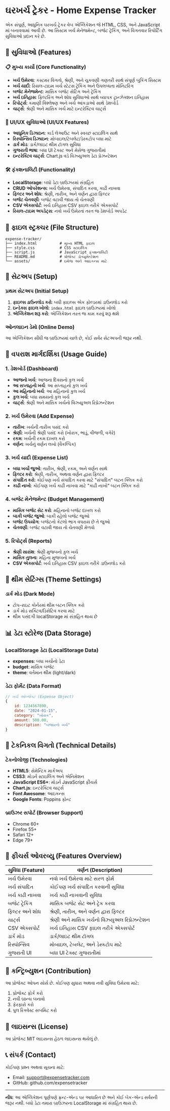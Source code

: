 # ઘરખર્ચ ટ્રેકર - Home Expense Tracker

એક સંપૂર્ણ, આધુનિક ઘરખર્ચ ટ્રેકર વેબ એપ્લિકેશન જે HTML, CSS, અને JavaScript માં બનાવવામાં આવી છે. આ સિસ્ટમ ખર્ચ મેનેજમેન્ટ, બજેટ ટ્રેકિંગ, અને વિગતવાર રિપોર્ટિંગ સુવિધાઓ પ્રદાન કરે છે.

## 🚀 સુવિધાઓ (Features)

### 📋 મુખ્ય કાર્યો (Core Functionality)
- **ખર્ચ ઉમેરવા**: કસ્ટમર વિગતો, શ્રેણી, અને ચુકવણી ગણતરી સાથે સંપૂર્ણ બુકિંગ સિસ્ટમ
- **ખર્ચ યાદી**: રિયલ-ટાઇમ ખર્ચ સ્ટેટસ ટ્રેકિંગ અને ઉપલબ્ધતા મોનિટરિંગ
- **બજેટ મેનેજમેન્ટ**: માસિક બજેટ સેટિંગ અને ટ્રેકિંગ
- **ખર્ચ ઇતિહાસ**: ફિલ્ટરિંગ અને શોધ સુવિધાઓ સાથે વ્યાપક ટ્રાન્ઝેક્શન ઇતિહાસ
- **રિપોર્ટ્સ**: કમાણી વિશ્લેષણ અને ખર્ચ આંકડાઓ સાથે ડેશબોર્ડ
- **ચાર્ટ્સ**: શ્રેણી અને માસિક ખર્ચ માટે ઇન્ટરેક્ટિવ ચાર્ટ્સ

### 🎨 UI/UX સુવિધાઓ (UI/UX Features)
- **આધુનિક ડિઝાઇન**: કાર્ડ લેઆઉટ અને સ્વચ્છ સ્ટાઇલિંગ સાથે
- **રિસ્પોન્સિવ ડિઝાઇન**: મોબાઇલ/ટેબલેટ/ડેસ્કટોપ બધા માટે
- **ડાર્ક મોડ**: ડાર્ક/લાઇટ થીમ ટૉગલ સુવિધા
- **ગુજરાતી ભાષા**: બધા UI ટેક્સ્ટ અને મેસેજ ગુજરાતીમાં
- **ઇન્ટરેક્ટિવ ચાર્ટ્સ**: Chart.js વડે વિઝ્યુઅલ ડેટા પ્રેઝન્ટેશન

### 🛠 ફંક્શનાલિટી (Functionality)
- **LocalStorage**: બધો ડેટા બ્રાઉઝરમાં સંગ્રહિત
- **CRUD ઓપરેશન્સ**: ખર્ચ ઉમેરવા, સંપાદિત કરવા, કાઢી નાખવા
- **ફિલ્ટર અને શોધ**: શ્રેણી, તારીખ, અને વર્ણન દ્વારા ફિલ્ટર
- **બજેટ ચેતવણી**: બજેટ વટાવી જાય તો ચેતવણી
- **CSV એક્સપોર્ટ**: ખર્ચ ઇતિહાસ CSV ફાઇલ તરીકે એક્સપોર્ટ
- **રિયલ-ટાઇમ અપડેટ્સ**: નવો ખર્ચ ઉમેરતાં તરત જ ડેશબોર્ડ અપડેટ

## 📁 ફાઇલ સ્ટ્રક્ચર (File Structure)

```
expense-tracker/
├── index.html          # મુખ્ય HTML ફાઇલ
├── style.css           # CSS સ્ટાઇલિંગ
├── script.js           # JavaScript ફંક્શનાલિટી
├── README.md           # પ્રોજેક્ટ ડોક્યુમેન્ટેશન
└── assets/             # ઇમેજ અને આઇકન્સ માટે
```

## 🚀 સેટઅપ (Setup)

### પ્રથમ સેટઅપ (Initial Setup)
1. **ફાઇલ્સ ડાઉનલોડ કરો**: બધી ફાઇલ્સ એક ફોલ્ડરમાં ડાઉનલોડ કરો
2. **ઇન્ડેક્સ ફાઇલ ખોલો**: `index.html` ફાઇલ બ્રાઉઝરમાં ખોલો
3. **એપ્લિકેશન શરૂ કરો**: એપ્લિકેશન તરત જ કામ કરવું શરૂ થશે

### ઓનલાઇન ડેમો (Online Demo)
આ એપ્લિકેશન સીધી જ બ્રાઉઝરમાં ચાલે છે, કોઈ સર્વર સેટઅપની જરૂર નથી.

## 📖 વપરાશ માર્ગદર્શિકા (Usage Guide)

### 1. ડેશબોર્ડ (Dashboard)
- **આજનો ખર્ચ**: આજના દિવસનો કુલ ખર્ચ
- **આ સપ્તાહનો ખર્ચ**: આ સપ્તાહનો કુલ ખર્ચ
- **આ મહિનાનો ખર્ચ**: આ મહિનાનો કુલ ખર્ચ
- **કુલ ખર્ચ**: બધા સમયનો કુલ ખર્ચ
- **ચાર્ટ્સ**: શ્રેણી અને માસિક ખર્ચનો વિઝ્યુઅલ રિપ્રેઝન્ટેશન

### 2. ખર્ચ ઉમેરવા (Add Expense)
- **તારીખ**: ખર્ચની તારીખ પસંદ કરો
- **શ્રેણી**: ખર્ચની શ્રેણી પસંદ કરો (ખોરાક, ભાડું, વીજળી, વગેરે)
- **રકમ**: ખર્ચની રકમ દાખલ કરો
- **વર્ણન**: ખર્ચનું વર્ણન લખો (વૈકલ્પિક)

### 3. ખર્ચ યાદી (Expense List)
- **બધા ખર્ચો જુઓ**: તારીખ, શ્રેણી, રકમ, અને વર્ણન સાથે
- **ફિલ્ટર કરો**: શ્રેણી, તારીખ, અથવા વર્ણન દ્વારા ફિલ્ટર
- **સંપાદિત કરો**: કોઈપણ ખર્ચ સંપાદિત કરવા માટે "સંપાદિત" બટન ક્લિક કરો
- **કાઢી નાખો**: કોઈપણ ખર્ચ કાઢી નાખવા માટે "કાઢી નાખો" બટન ક્લિક કરો

### 4. બજેટ મેનેજમેન્ટ (Budget Management)
- **માસિક બજેટ સેટ કરો**: મહિનાનો બજેટ દાખલ કરો
- **બાકી બજેટ જુઓ**: બાકી રહેલો બજેટ જુઓ
- **બજેટ ઉપયોગ**: બજેટનો કેટલો ભાગ વપરાય છે તે જુઓ
- **ચેતવણી**: બજેટ વટાવી જાય તો ચેતવણી મેળવો

### 5. રિપોર્ટ્સ (Reports)
- **શ્રેણી સારાંશ**: શ્રેણી મુજબનો કુલ ખર્ચ
- **માસિક તુલના**: મહિના મુજબનો ખર્ચ
- **CSV એક્સપોર્ટ**: ખર્ચ ઇતિહાસ CSV ફાઇલ તરીકે ડાઉનલોડ કરો

## 🎨 થીમ સેટિંગ્સ (Theme Settings)

### ડાર્ક મોડ (Dark Mode)
- ટોપ-રાઇટ કોર્નરમાં થીમ બટન ક્લિક કરો
- ડાર્ક મોડ સક્ટિવ/ડિસેટિવ કરવા માટે
- થીમ પસંદગી localStorage માં સંગ્રહિત થાય છે

## 📊 ડેટા સ્ટોરેજ (Data Storage)

### LocalStorage ડેટા (LocalStorage Data)
- **expenses**: બધા ખર્ચોનો ડેટા
- **budget**: માસિક બજેટ
- **theme**: વર્તમાન થીમ (light/dark)

### ડેટા ફોર્મેટ (Data Format)
```javascript
// ખર્ચ ઓબ્જેક્ટ (Expense Object)
{
    id: 1234567890,
    date: "2024-01-15",
    category: "ખોરાક",
    amount: 500.00,
    description: "બજારનો ખર્ચ"
}
```

## 🔧 ટેકનિકલ વિગતો (Technical Details)

### ટેકનોલોજી (Technologies)
- **HTML5**: સેમેન્ટિક માર્કઅપ
- **CSS3**: મોડર્ન સ્ટાઇલિંગ અને એનિમેશન
- **JavaScript ES6+**: મોડર્ન JavaScript ફીચર્સ
- **Chart.js**: ઇન્ટરેક્ટિવ ચાર્ટ્સ
- **Font Awesome**: આઇકન્સ
- **Google Fonts**: Poppins ફોન્ટ

### બ્રાઉઝર સપોર્ટ (Browser Support)
- Chrome 60+
- Firefox 55+
- Safari 12+
- Edge 79+

## 🚀 ફીચર્સ ઓવરવ્યુ (Features Overview)

| સુવિધા (Feature) | વર્ણન (Description) |
|------------------|-------------------|
| ખર્ચ ઉમેરવા | નવો ખર્ચ ઉમેરવા માટે સરળ ફોર્મ |
| ખર્ચ સંપાદિત | કોઈપણ ખર્ચ સંપાદિત કરવાની સુવિધા |
| ખર્ચ કાઢી નાખવા | ખર્ચ કાઢી નાખવાની સુવિધા |
| બજેટ ટ્રેકિંગ | માસિક બજેટ સેટ અને ટ્રેક કરવા |
| ફિલ્ટર અને શોધ | શ્રેણી, તારીખ, અને વર્ણન દ્વારા ફિલ્ટર |
| ચાર્ટ્સ | શ્રેણી અને માસિક ખર્ચનો વિઝ્યુઅલ રિપ્રેઝન્ટેશન |
| CSV એક્સપોર્ટ | ખર્ચ ઇતિહાસ CSV ફાઇલ તરીકે એક્સપોર્ટ |
| ડાર્ક મોડ | ડાર્ક/લાઇટ થીમ ટૉગલ |
| રિસ્પોન્સિવ | મોબાઇલ, ટેબલેટ, અને ડેસ્કટોપ માટે |
| ગુજરાતી UI | બધા UI ટેક્સ્ટ ગુજરાતીમાં |

## 🤝 કન્ટ્રિબ્યુશન (Contribution)

આ પ્રોજેક્ટ ઓપન સોર્સ છે. કોઈપણ સુધારા અથવા નવી સુવિધા ઉમેરવા માટે:

1. પ્રોજેક્ટ ફોર્ક કરો
2. નવી બ્રાન્ચ બનાવો
3. ફેરફારો કરો
4. પુલ રિક્વેસ્ટ સબમિટ કરો

## 📄 લાઇસન્સ (License)

આ પ્રોજેક્ટ MIT લાઇસન્સ હેઠળ લાઇસન્સ થયેલું છે.

## 📞 સંપર્ક (Contact)

કોઈપણ પ્રશ્ન અથવા સૂચના માટે:
- Email: support@expensetracker.com
- GitHub: github.com/expensetracker

---

**નોંધ**: આ એપ્લિકેશન પૂર્ણપણે ફ્રન્ટ-એન્ડ પર આધારિત છે અને કોઈ બેક-એન્ડ સર્વરની જરૂર નથી. બધો ડેટા તમારા બ્રાઉઝરના LocalStorage માં સંગ્રહિત થાય છે. 
